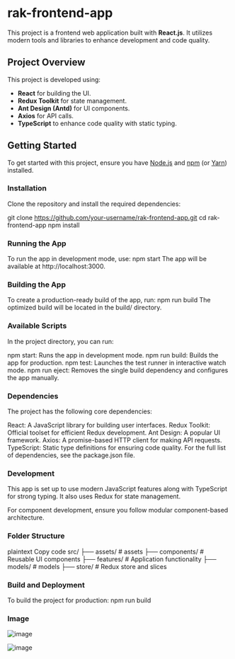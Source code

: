 # rak-frontend-app

This project is a frontend web application built with **React.js**. It utilizes modern tools and libraries to enhance development and code quality.

## Project Overview

This project is developed using:
- **React** for building the UI.
- **Redux Toolkit** for state management.
- **Ant Design (Antd)** for UI components.
- **Axios** for API calls.
- **TypeScript** to enhance code quality with static typing.

## Getting Started

To get started with this project, ensure you have [Node.js](https://nodejs.org/) and [npm](https://www.npmjs.com/) (or [Yarn](https://yarnpkg.com/)) installed.

### Installation

Clone the repository and install the required dependencies:

git clone https://github.com/your-username/rak-frontend-app.git
cd rak-frontend-app
npm install

### Running the App
To run the app in development mode, use:
npm start
The app will be available at http://localhost:3000.

### Building the App
To create a production-ready build of the app, run:
npm run build
The optimized build will be located in the build/ directory.

### Available Scripts

In the project directory, you can run:

npm start: Runs the app in development mode.
npm run build: Builds the app for production.
npm test: Launches the test runner in interactive watch mode.
npm run eject: Removes the single build dependency and configures the app manually.
### Dependencies

The project has the following core dependencies:

React: A JavaScript library for building user interfaces.
Redux Toolkit: Official toolset for efficient Redux development.
Ant Design: A popular UI framework.
Axios: A promise-based HTTP client for making API requests.
TypeScript: Static type definitions for ensuring code quality.
For the full list of dependencies, see the package.json file.

### Development

This app is set up to use modern JavaScript features along with TypeScript for strong typing. It also uses Redux for state management.

For component development, ensure you follow modular component-based architecture.

### Folder Structure
plaintext
Copy code
src/
├── assets/       # assets
├── components/   # Reusable UI components
├── features/     # Application functionality
├── models/       # models
├── store/        # Redux store and slices

### Build and Deployment

To build the project for production:
npm run build

### Image

 ![image](https://github.com/user-attachments/assets/5d68f717-593f-488a-8468-6b92c8b0b48f)

 ![image](https://github.com/user-attachments/assets/d572fc59-cc4a-44ea-aac9-476df7d09a16)


